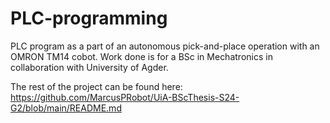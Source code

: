 # PLC-programming

PLC program as a part of an autonomous pick-and-place operation with an OMRON TM14 cobot.
Work done is for a BSc in Mechatronics in collaboration with University of Agder. 

The rest of the project can be found here:
https://github.com/MarcusPRobot/UiA-BScThesis-S24-G2/blob/main/README.md
